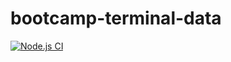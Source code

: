 # bootcamp-terminal-data
[![Node.js CI](https://github.com/Yamisa11/bootcamp-terminal-data/actions/workflows/node.js.yml/badge.svg)](https://github.com/Yamisa11/bootcamp-terminal-data/actions/workflows/node.js.yml)
